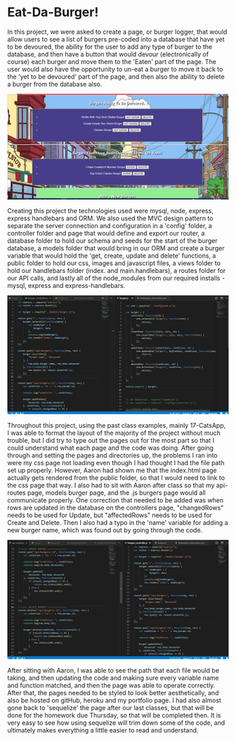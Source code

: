 # Eat-Da-Burger!

In this project, we were asked to create a page, or burger logger, that would allow users to see a list of burgers pre-coded into a database that have yet to be devoured, the ability for the user to add any type of burger to the database, and then have a button that would devour (electronically of course) each burger and move them to the 'Eaten' part of the page.  The user would also have the opportunity to un-eat a burger to move it back to the 'yet to be devoured' part of the page, and then also the ability to delete a burger from the database also.

![Eat-Da-Burger](public/assets/img/Eat-Da-Burger.jpg)

Creating this project the technologies used were mysql, node, express, express handlebars and ORM.  We also used the MVC design pattern to separate the server connection and configuration in a 'config' folder, a controller folder and page that would define and export our router, a database folder to hold our schema and seeds for the start of the burger database, a models folder that would bring in our ORM and create a burger variable that would hold the 'get, create, update and delete' functions, a public folder to hold our css, images and javascript files, a views folder to hold our handlebars folder (index. and main.handlebars), a routes folder for our API calls, and lastly all of the node_modules from our required installs - mysql, express and express-handlebars.

![Burger-ORM-router](public/assets/img/Burger-ORM-router.jpg)

Throughout this project, using the past class examples, mainly 17-CatsApp, I was able to format the layout of the majority of the project without much trouble, but I did try to type out the pages out for the most part so that I could understand what each page and the code was doing.  After going through and setting the pages and directories up, the problems I ran into were my css page not loading even though I had thought I had the file path set up properly.  However, Aaron had shown me that the index.html page actually gets rendered from the public folder, so that I would need to link to the css page that way.  I also had to sit with Aaron after class so that my api-routes page, models burger page, and the .js burgers page would all communicate properly.  One correction that needed to be added was when rows are updated in the database on the controllers page, "changedRows" needs to be used for Update, but "affectedRows" needs to be used for Create and Delete.  Then I also had a typo in the 'name' variable for adding a new burger name, which was found out by going through the code.

![Burger-API-controller](public/assets/img/Burger-API-controller.jpg)

After sitting with Aaron, I was able to see the path that each file would be taking, and then updating the code and making sure every variable name and function matched, and then the page was able to operate correctly.  After that, the pages needed to be styled to look better aesthetically, and also be hosted on gitHub, heroku and my portfolio page.  I had also almost gone back to 'sequelize' the page after our last classes, but that will be done for the homework due Thursday, so that will be completed then.  It is very easy to see how using sequelize will trim down some of the code, and ultimately makes everything a little easier to read and understand.
